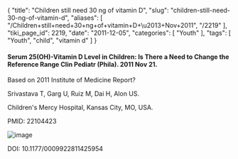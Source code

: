 {
    "title": "Children still need 30 ng of vitamin D",
    "slug": "children-still-need-30-ng-of-vitamin-d",
    "aliases": [
        "/Children+still+need+30+ng+of+vitamin+D+\u2013+Nov+2011",
        "/2219"
    ],
    "tiki_page_id": 2219,
    "date": "2011-12-05",
    "categories": [
        "Youth"
    ],
    "tags": [
        "Youth",
        "child",
        "vitamin d"
    ]
}


#### Serum 25(OH)-Vitamin D Level in Children: Is There a Need to Change the Reference Range Clin Pediatr (Phila). 2011 Nov 21.

Based on 2011 Institute of Medicine Report?

Srivastava T, Garg U, Ruiz M, Dai H, Alon US.

Children's Mercy Hospital, Kansas City, MO, USA.

PMID:     22104423

<img src="https://d1bk1kqxc0sym.cloudfront.net/attachments/jpeg/children-still-need-30-ng.jpg" alt="image">

DOI: 10.1177/0009922811425954